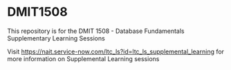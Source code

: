 # DMIT1508

This repository is for the DMIT 1508 - Database Fundamentals Supplementary Learning Sessions

Visit https://nait.service-now.com/ltc_ls?id=ltc_ls_supplemental_learning for more information on Supplemental Learning sessions
